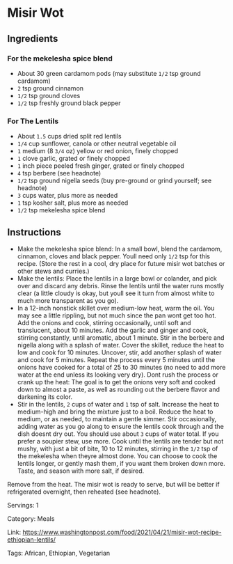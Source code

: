 # Misir Wot

## Ingredients

### For the mekelesha spice blend

- About 30 green cardamom pods (may substitute `1/2` tsp ground cardamom)
- `2` tsp ground cinnamon
- `1/2` tsp ground cloves
- `1/2` tsp freshly ground black pepper

### For The Lentils

- About `1.5` cups dried split red lentils
- `1/4` cup sunflower, canola or other neutral vegetable oil
- `1` medium (8 `3/4` oz) yellow or red onion, finely chopped
- `1` clove garlic, grated or finely chopped
- `1` inch piece peeled fresh ginger, grated or finely chopped
- `4` tsp berbere (see headnote)
- `1/2` tsp ground nigella seeds (buy pre-ground or grind yourself; see headnote)
- `3` cups water, plus more as needed
- `1` tsp kosher salt, plus more as needed
- `1/2` tsp mekelesha spice blend

## Instructions

- Make the mekelesha spice blend: In a small bowl, blend the cardamom, cinnamon, cloves and black pepper. Youll need only `1/2` tsp for this recipe. (Store the rest in a cool, dry place for future misir wot batches or other stews and curries.)
- Make the lentils: Place the lentils in a large bowl or colander, and pick over and discard any debris. Rinse the lentils until the water runs mostly clear (a little cloudy is okay, but youll see it turn from almost white to much more transparent as you go).
- In a 12-inch nonstick skillet over medium-low heat, warm the oil. You may see a little rippling, but not much since the pan wont get too hot. Add the onions and cook, stirring occasionally, until soft and translucent, about 10 minutes. Add the garlic and ginger and cook, stirring constantly, until aromatic, about 1 minute. Stir in the berbere and nigella along with a splash of water. Cover the skillet, reduce the heat to low and cook for 10 minutes. Uncover, stir, add another splash of water and cook for 5 minutes. Repeat the process every 5 minutes until the onions have cooked for a total of 25 to 30 minutes (no need to add more water at the end unless its looking very dry). Dont rush the process or crank up the heat: The goal is to get the onions very soft and cooked down to almost a paste, as well as rounding out the berbere flavor and darkening its color.
- Stir in the lentils, `2` cups of water and `1` tsp of salt. Increase the heat to medium-high and bring the mixture just to a boil. Reduce the heat to medium, or as needed, to maintain a gentle simmer. Stir occasionally, adding water as you go along to ensure the lentils cook through and the dish doesnt dry out. You should use about `3` cups of water total. If you prefer a soupier stew, use more. Cook until the lentils are tender but not mushy, with just a bit of bite, 10 to 12 minutes, stirring in the `1/2` tsp of the mekelesha when theyre almost done. You can choose to cook the lentils longer, or gently mash them, if you want them broken down more. Taste, and season with more salt, if desired.

Remove from the heat. The misir wot is ready to serve, but will be better if refrigerated overnight, then reheated (see headnote).

Servings: 1

Category: Meals

Link: https://www.washingtonpost.com/food/2021/04/21/misir-wot-recipe-ethiopian-lentils/

Tags: African, Ethiopian, Vegetarian

